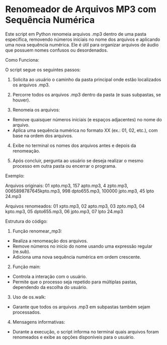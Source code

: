 # Renomeador de Arquivos MP3 com Sequência Numérica

Este script em Python renomeia arquivos .mp3 dentro de uma pasta específica, removendo números iniciais no nome dos arquivos e aplicando uma nova sequência numérica. Ele é útil para organizar arquivos de áudio que possuem nomes confusos ou desordenados.

Como Funciona:

O script segue os seguintes passos:

1. Solicita ao usuário o caminho da pasta principal onde estão localizados os arquivos .mp3.

2. Percorre todos os arquivos .mp3 dentro da pasta (e suas subpastas, se houver).

3. Renomeia os arquivos:
- Remove quaisquer números iniciais (e espaços adjacentes) no nome do arquivo.
- Aplica uma sequência numérica no formato XX (ex.: 01, 02, etc.), com base na ordem dos arquivos.
4. Exibe no terminal os nomes dos arquivos antes e depois da renomeação.

5. Após concluir, pergunta ao usuário se deseja realizar o mesmo processo em outra pasta ou encerrar o programa.

Exemplo:

Arquivos originais: 01 xpto.mp3, 157 apto.mp3, 4 zpto.mp3, 0065898787645kpto.mp3, 998 dpto655.mp3, 100000 jpto.mp3, 45 lpto 24.mp3

Arquivos renomeados: 01 xpto.mp3, 02 apto.mp3, 03 zpto.mp3, 04 kpto.mp3, 05 dpto655.mp3, 06 jpto.mp3, 07 lpto 24.mp3


Estrutura do código:

1. Função renomear_mp3:

- Realiza a renomeação dos arquivos.
- Remove números no início do nome usando uma expressão regular (re.sub).
- Adiciona uma nova sequência numérica em ordem crescente.

2. Função main:

- Controla a interação com o usuário.
- Permite que o processo seja repetido para múltiplas pastas, dependendo da escolha do usuário.

3. Uso de os.walk:

- Garante que todos os arquivos .mp3 em subpastas também sejam processados.

4. Mensagens informativas:

- Durante a execução, o script informa no terminal quais arquivos foram renomeados e exibe as opções disponíveis para o usuário.



